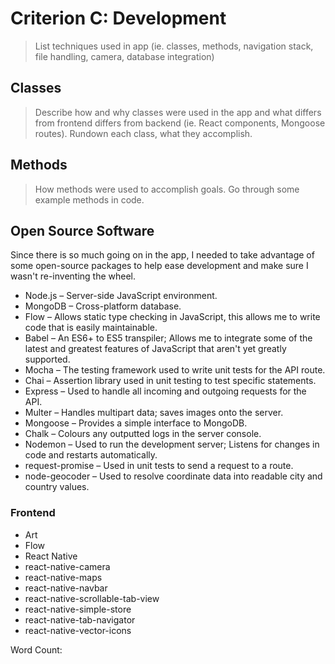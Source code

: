 # Criterion C: Development
> List techniques used in app (ie. classes, methods, navigation stack, file handling, camera, database integration)

## Classes
> Describe how and why classes were used in the app
  and what differs from frontend differs from backend (ie. React components, Mongoose routes).
  Rundown each class, what they accomplish.

## Methods
> How methods were used to accomplish goals.
  Go through some example methods in code.

## Open Source Software

Since there is so much going on in the app, I needed to take advantage of some open-source packages to help ease development
and make sure I wasn't re-inventing the wheel.

- Node.js – Server-side JavaScript environment.
- MongoDB – Cross-platform database.
- Flow – Allows static type checking in JavaScript, this allows me to write code that is easily maintainable.
- Babel – An ES6+ to ES5 transpiler; Allows me to integrate some of the latest and greatest features of JavaScript that aren't yet greatly supported. 
- Mocha – The testing framework used to write unit tests for the API route.
- Chai – Assertion library used in unit testing to test specific statements.
- Express – Used to handle all incoming and outgoing requests for the API.
- Multer – Handles multipart data; saves images onto the server.
- Mongoose – Provides a simple interface to MongoDB.
- Chalk – Colours any outputted logs in the server console.
- Nodemon – Used to run the development server; Listens for changes in code and restarts automatically.
- request-promise – Used in unit tests to send a request to a route.
- node-geocoder – Used to resolve coordinate data into readable city and country values.

### Frontend

- Art
- Flow
- React Native
- react-native-camera
- react-native-maps
- react-native-navbar
- react-native-scrollable-tab-view
- react-native-simple-store
- react-native-tab-navigator
- react-native-vector-icons

Word Count: 